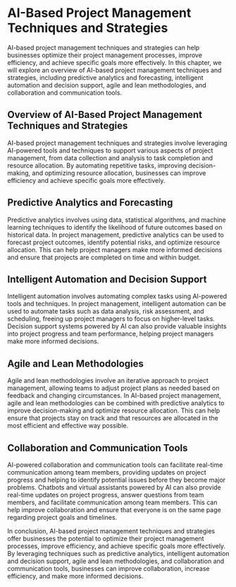 AI-Based Project Management Techniques and Strategies
==============================================================

AI-based project management techniques and strategies can help businesses optimize their project management processes, improve efficiency, and achieve specific goals more effectively. In this chapter, we will explore an overview of AI-based project management techniques and strategies, including predictive analytics and forecasting, intelligent automation and decision support, agile and lean methodologies, and collaboration and communication tools.

Overview of AI-Based Project Management Techniques and Strategies
-----------------------------------------------------------------

AI-based project management techniques and strategies involve leveraging AI-powered tools and techniques to support various aspects of project management, from data collection and analysis to task completion and resource allocation. By automating repetitive tasks, improving decision-making, and optimizing resource allocation, businesses can improve efficiency and achieve specific goals more effectively.

Predictive Analytics and Forecasting
------------------------------------

Predictive analytics involves using data, statistical algorithms, and machine learning techniques to identify the likelihood of future outcomes based on historical data. In project management, predictive analytics can be used to forecast project outcomes, identify potential risks, and optimize resource allocation. This can help project managers make more informed decisions and ensure that projects are completed on time and within budget.

Intelligent Automation and Decision Support
-------------------------------------------

Intelligent automation involves automating complex tasks using AI-powered tools and techniques. In project management, intelligent automation can be used to automate tasks such as data analysis, risk assessment, and scheduling, freeing up project managers to focus on higher-level tasks. Decision support systems powered by AI can also provide valuable insights into project progress and team performance, helping project managers make more informed decisions.

Agile and Lean Methodologies
----------------------------

Agile and lean methodologies involve an iterative approach to project management, allowing teams to adjust project plans as needed based on feedback and changing circumstances. In AI-based project management, agile and lean methodologies can be combined with predictive analytics to improve decision-making and optimize resource allocation. This can help ensure that projects stay on track and that resources are allocated in the most efficient and effective way possible.

Collaboration and Communication Tools
-------------------------------------

AI-powered collaboration and communication tools can facilitate real-time communication among team members, providing updates on project progress and helping to identify potential issues before they become major problems. Chatbots and virtual assistants powered by AI can also provide real-time updates on project progress, answer questions from team members, and facilitate communication among team members. This can help improve collaboration and ensure that everyone is on the same page regarding project goals and timelines.

In conclusion, AI-based project management techniques and strategies offer businesses the potential to optimize their project management processes, improve efficiency, and achieve specific goals more effectively. By leveraging techniques such as predictive analytics, intelligent automation and decision support, agile and lean methodologies, and collaboration and communication tools, businesses can improve collaboration, increase efficiency, and make more informed decisions.
